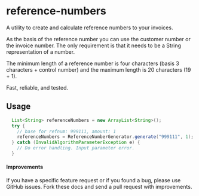 # reference-numbers

A utility to create and calculate reference numbers to your invoices.

As the basis of the reference number you can use the customer number or the invoice number. The only requirement is that it needs to be a String representation of a number.

The minimum length of a reference number is four characters (basis 3 characters + control number) and the maximum length is 20 characters (19 + 1).

Fast, reliable, and tested.

## Usage

```java
  List<String> referenceNumbers = new ArrayList<String>();
  try {
    // base for refnum: 999111, amount: 1
    referenceNumbers = ReferenceNumberGenerator.generate("999111", 1);
  } catch (InvalidAlgorithmParameterException e) {
    // Do error handling. Input parameter error.
  }
```
#### Improvements
If you have a specific feature request or if you found a bug, please use GitHub issues. Fork these docs and send a pull request with improvements.
